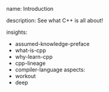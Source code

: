 name: Introduction

description: See what C++ is all about!

insights:
  - assumed-knowledge-preface
  - what-is-cpp
  - why-learn-cpp
  - cpp-lineage
  - compiler-language
aspects:
  - workout
  - deep